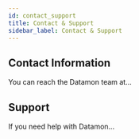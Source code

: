 ```yaml
---
id: contact_support
title: Contact & Support
sidebar_label: Contact & Support
---
```


## Contact Information
You can reach the Datamon team at...

## Support
If you need help with Datamon...

